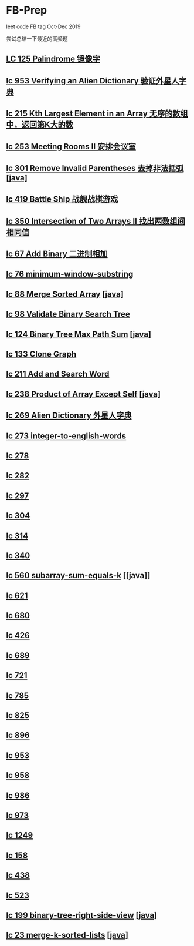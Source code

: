 # FB-Prep
leet code FB tag Oct-Dec 2019

尝试总结一下最近的高频题
## [LC 125 Palindrome 镜像字](https://github.com/azl397985856/leetcode/blob/master/problems/125.valid-palindrome.md)
## [lc 953 Verifying an Alien Dictionary 验证外星人字典](https://github.com/sam890306/FB-Prep/blob/master/lc953.md)
## [lc 215 Kth Largest Element in an Array 无序的数组中，返回第K大的数](https://github.com/azl397985856/leetcode/blob/master/problems/215.kth-largest-element-in-an-array.md)
## [lc 253 Meeting Rooms II 安排会议室](https://github.com/sam890306/FB-Prep/blob/master/lc-253.md)
## [lc 301 Remove Invalid Parentheses 去掉非法括弧](https://github.com/azl397985856/leetcode/blob/master/problems/301.remove-invalid-parentheses.md) [[java]](https://github.com/sam890306/FB-Prep/blob/master/lc-301.md)
## [lc 419 Battle Ship 战舰战棋游戏](https://github.com/sam890306/FB-Prep/blob/master/lc%20419.md)
## [lc 350  Intersection of Two Arrays II 找出两数组间相同值](https://github.com/sam890306/FB-Prep/blob/master/lc-350.md)
## [lc 67 Add Binary 二进制相加](https://github.com/sam890306/FB-Prep/blob/master/lc-67.md)
## [lc 76 minimum-window-substring](https://github.com/sam890306/FB-Prep/blob/master/lc-76.md)
## [lc 88 Merge Sorted Array](https://github.com/azl397985856/leetcode/blob/master/problems/88.merge-sorted-array.md)  [[java]](https://github.com/sam890306/FB-Prep/blob/master/lc-88.md)
## [lc 98 Validate Binary Search Tree](https://github.com/azl397985856/leetcode/blob/master/problems/98.validate-binary-search-tree.md)
## [lc 124 Binary Tree Max Path Sum](https://github.com/azl397985856/leetcode/blob/master/problems/124.binary-tree-maximum-path-sum.md)     [[java]](https://github.com/sam890306/FB-Prep/blob/master/lc-124.md)
## [lc 133 Clone Graph](https://github.com/sam890306/FB-Prep/blob/master/lc-133.md)
## [lc 211 Add and Search Word](https://github.com/sam890306/FB-Prep/blob/master/lc-211.md)
## [lc 238 Product of Array Except Self](https://github.com/azl397985856/leetcode/blob/master/problems/238.product-of-array-except-self.md)  [[java]](https://github.com/sam890306/FB-Prep/blob/master/lc-238.md)
## [lc 269 Alien Dictionary 外星人字典](https://github.com/sam890306/FB-Prep/blob/master/lc-269.md)
## [lc 273 integer-to-english-words](https://github.com/sam890306/FB-Prep/blob/master/lc-273.md)
## [lc 278](https://github.com/sam890306/FB-Prep/blob/master/lc-278.md)
## [lc 282](https://github.com/sam890306/FB-Prep/blob/master/lc-282.md)
## [lc 297](https://github.com/sam890306/FB-Prep/blob/master/lc-297.md)
## [lc 304](https://github.com/sam890306/FB-Prep/blob/master/lc-304.md)
## [lc 314](https://github.com/sam890306/FB-Prep/blob/master/lc-314.md)
## [lc 340](https://github.com/sam890306/FB-Prep/blob/master/lc-340.md)
## [lc 560 subarray-sum-equals-k](https://github.com/azl397985856/leetcode/blob/master/problems/560.subarray-sum-equals-k.md) [[java]]
## [lc 621 ](https://github.com/sam890306/FB-Prep/blob/master/lc-621.md) 
## [lc 680 ](https://github.com/sam890306/FB-Prep/blob/master/lc-680.md)
## [lc 426 ](https://github.com/sam890306/FB-Prep/blob/master/lc-426.md)
## [lc 689 ](https://github.com/sam890306/FB-Prep/blob/master/lc-689.md)
## [lc 721 ](https://github.com/sam890306/FB-Prep/blob/master/lc-721.md)
## [lc 785 ](https://github.com/sam890306/FB-Prep/blob/master/lc-785.md)
## [lc 825 ](https://github.com/sam890306/FB-Prep/blob/master/lc-825.md)
## [lc 896 ](https://github.com/sam890306/FB-Prep/blob/master/lc-896.md)
## [lc 953 ](https://github.com/sam890306/FB-Prep/blob/master/lc-953.md)
## [lc 958 ](https://github.com/sam890306/FB-Prep/blob/master/lc-958.md)
## [lc 986 ](https://github.com/sam890306/FB-Prep/blob/master/lc-986.md)
## [lc 973 ](https://github.com/sam890306/FB-Prep/blob/master/lc-973.md)
## [lc 1249](https://github.com/sam890306/FB-Prep/blob/master/lc-1249.md)
## [lc 158 ](https://github.com/sam890306/FB-Prep/blob/master/lc-158.md)
## [lc 438 ](https://github.com/sam890306/FB-Prep/blob/master/lc-438.md)
## [lc 523 ](https://github.com/sam890306/FB-Prep/blob/master/lc-523.md)
## [lc 199 binary-tree-right-side-view](https://github.com/azl397985856/leetcode/blob/master/problems/199.binary-tree-right-side-view.md) [[java]]()
## [lc 23 merge-k-sorted-lists](https://github.com/azl397985856/leetcode/blob/master/problems/23.merge-k-sorted-lists.md) [[java]]()




